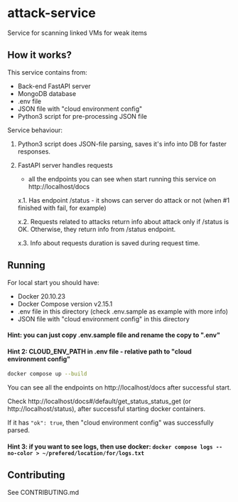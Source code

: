 # attack-service
Service for scanning linked VMs for weak items

## How it works?
This service contains from:
- Back-end FastAPI server
- MongoDB database
- .env file
- JSON file with "cloud environment config"
- Python3 script for pre-processing JSON file


Service behaviour:

1. Python3 script does JSON-file parsing, saves it's info into DB for faster responses.

1. FastAPI server handles requests

    - all the endpoints you can see when start running this service on http://localhost/docs

    x.1. Has endpoint /status - it shows can server do attack or not (when #1 finished with fail, for example)

    x.2. Requests related to attacks return info about attack only if /status is OK. Otherwise, they return info from /status endpoint.

    x.3. Info about requests duration is saved during request time.


## Running
For local start you should have:

- Docker 20.10.23
- Docker Compose version v2.15.1
- .env file in this directory (check .env.sample as example with more info)
- JSON file with "cloud environment config" in this directory

#### Hint: you can just copy .env.sample file and rename the copy to ".env"
#### Hint 2: CLOUD_ENV_PATH in .env file - relative path to "cloud environment config"

```bash
docker compose up --build
```

You can see all the endpoints on http://localhost/docs after successful start.

Check http://localhost/docs#/default/get_status_status_get (or http://localhost/status), after successful starting docker containers.

If it has ```"ok": true```,  then "cloud environment config" was successfully parsed.

#### Hint 3: if you want to see logs, then use docker: ``docker compose logs --no-color > ~/prefered/location/for/logs.txt``

## Contributing
See CONTRIBUTING.md
